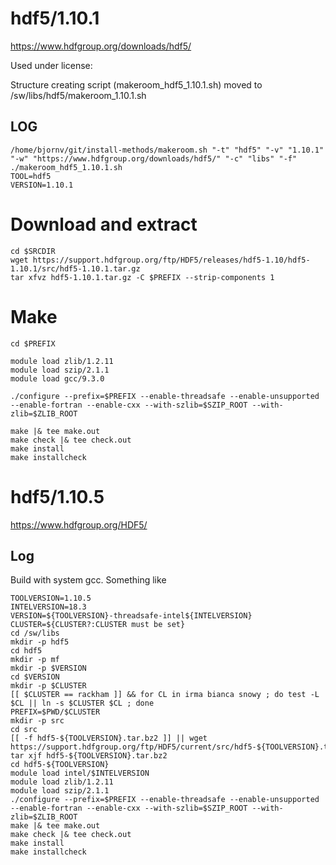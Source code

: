 hdf5/1.10.1
========================

<https://www.hdfgroup.org/downloads/hdf5/>

Used under license:



Structure creating script (makeroom_hdf5_1.10.1.sh) moved to /sw/libs/hdf5/makeroom_1.10.1.sh

LOG
---

    /home/bjornv/git/install-methods/makeroom.sh "-t" "hdf5" "-v" "1.10.1" "-w" "https://www.hdfgroup.org/downloads/hdf5/" "-c" "libs" "-f"
    ./makeroom_hdf5_1.10.1.sh
    TOOL=hdf5
    VERSION=1.10.1

# Download and extract
    cd $SRCDIR
    wget https://support.hdfgroup.org/ftp/HDF5/releases/hdf5-1.10/hdf5-1.10.1/src/hdf5-1.10.1.tar.gz
    tar xfvz hdf5-1.10.1.tar.gz -C $PREFIX --strip-components 1

# Make
    cd $PREFIX

    module load zlib/1.2.11
    module load szip/2.1.1
    module load gcc/9.3.0

    ./configure --prefix=$PREFIX --enable-threadsafe --enable-unsupported --enable-fortran --enable-cxx --with-szlib=$SZIP_ROOT --with-zlib=$ZLIB_ROOT

    make |& tee make.out
    make check |& tee check.out
    make install
    make installcheck


















hdf5/1.10.5
===========

<https://www.hdfgroup.org/HDF5/>

Log
---

Build with system gcc.  Something like

    TOOLVERSION=1.10.5
    INTELVERSION=18.3
    VERSION=${TOOLVERSION}-threadsafe-intel${INTELVERSION}
    CLUSTER=${CLUSTER?:CLUSTER must be set}
    cd /sw/libs
    mkdir -p hdf5
    cd hdf5
    mkdir -p mf
    mkdir -p $VERSION
    cd $VERSION
    mkdir -p $CLUSTER
    [[ $CLUSTER == rackham ]] && for CL in irma bianca snowy ; do test -L $CL || ln -s $CLUSTER $CL ; done
    PREFIX=$PWD/$CLUSTER
    mkdir -p src
    cd src
    [[ -f hdf5-${TOOLVERSION}.tar.bz2 ]] || wget https://support.hdfgroup.org/ftp/HDF5/current/src/hdf5-${TOOLVERSION}.tar.bz2
    tar xjf hdf5-${TOOLVERSION}.tar.bz2 
    cd hdf5-${TOOLVERSION}
    module load intel/$INTELVERSION
    module load zlib/1.2.11
    module load szip/2.1.1
    ./configure --prefix=$PREFIX --enable-threadsafe --enable-unsupported --enable-fortran --enable-cxx --with-szlib=$SZIP_ROOT --with-zlib=$ZLIB_ROOT
    make |& tee make.out
    make check |& tee check.out
    make install
    make installcheck

